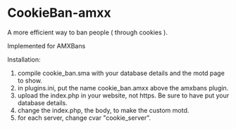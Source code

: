 # CookieBan-amxx

A more efficient way to ban people ( through cookies ).


Implemented for AMXBans

Installation:
1. compile cookie_ban.sma with your database details and the motd page to show. 
2. in plugins.ini, put the name cookie_ban.amxx above the amxbans plugin.
3. upload the index.php in your website, not https. Be sure to have put your database details. 
4. change the index.php, the body, to make the custom motd.
4. for each server, change cvar "cookie_server". 
